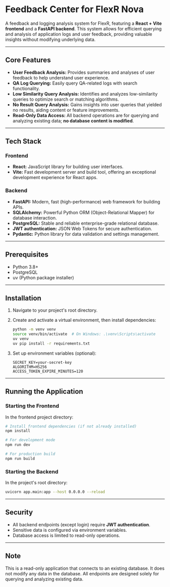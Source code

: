# Feedback Center for FlexR Nova

A feedback and logging analysis system for FlexR, featuring a **React + Vite frontend** and a **FastAPI backend**. This system allows for efficient querying and analysis of application logs and user feedback, providing valuable insights without modifying underlying data.

---

## Core Features

* **User Feedback Analysis:** Provides summaries and analyses of user feedback to help understand user experience.
* **QA Log Querying:** Easily query QA-related logs with search functionality.
* **Low Similarity Query Analysis:** Identifies and analyzes low-similarity queries to optimize search or matching algorithms.
* **No Result Query Analysis:** Gains insights into user queries that yielded no results, aiding content or feature improvements.
* **Read-Only Data Access:** All backend operations are for querying and analyzing existing data; **no database content is modified**.

---

## Tech Stack

### Frontend

* **React:** JavaScript library for building user interfaces.
* **Vite:** Fast development server and build tool, offering an exceptional development experience for React apps.

### Backend

* **FastAPI:** Modern, fast (high-performance) web framework for building APIs.
* **SQLAlchemy:** Powerful Python ORM (Object-Relational Mapper) for database interaction.
* **PostgreSQL:** Stable and reliable enterprise-grade relational database.
* **JWT authentication:** JSON Web Tokens for secure authentication.
* **Pydantic:** Python library for data validation and settings management.

---

## Prerequisites

* Python 3.8+
* PostgreSQL
* uv (Python package installer)

---

## Installation

1.  Navigate to your project's root directory.
2.  Create and activate a virtual environment, then install dependencies:

    ```bash
    python -m venv venv
    source venv/bin/activate  # On Windows: .\venv\Scripts\activate
    uv venv
    uv pip install -r requirements.txt
    ```

3.  Set up environment variables (optional):

    ```env
    SECRET_KEY=your-secret-key
    ALGORITHM=HS256
    ACCESS_TOKEN_EXPIRE_MINUTES=120
    ```

---

## Running the Application

### Starting the Frontend

In the frontend project directory:

```bash
# Install frontend dependencies (if not already installed)
npm install

# For development mode
npm run dev

# For production build
npm run build
```

### Starting the Backend

In the project's root directory:

```bash
uvicorn app.main:app --host 0.0.0.0 --reload
```

---

## Security

* All backend endpoints (except login) require **JWT authentication**.
* Sensitive data is configured via environment variables.
* Database access is limited to read-only operations.

---

## Note

This is a read-only application that connects to an existing database. It does not modify any data in the database. All endpoints are designed solely for querying and analyzing existing data.
